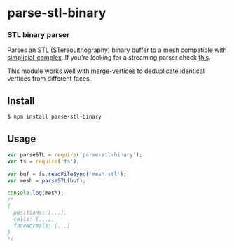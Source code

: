 parse-stl-binary
================
### STL binary parser

Parses an [STL](http://en.wikipedia.org/wiki/STL_%28file_format%29) (STereoLithography) binary buffer to a mesh compatible with [simplicial-complex](https://github.com/mikolalysenko/simplicial-complex). If you're looking for a streaming parser check [this](https://github.com/tmpvar/stl).

This module works well with [merge-vertices](https://github.com/thibauts/merge-vertices) to deduplicate identical vertices from different faces.

Install
-------

```bash
$ npm install parse-stl-binary
```

Usage
-----

```javascript
var parseSTL = require('parse-stl-binary');
var fs = require('fs');

var buf = fs.readFileSync('mesh.stl');
var mesh = parseSTL(buf);

console.log(mesh);
/*
{
  positions: [...],
  cells: [...],
  faceNormals: [...]
}
*/
```